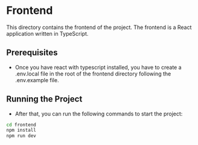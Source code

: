 # Frontend

This directory contains the frontend of the project. The frontend is a React application written in TypeScript.

## Prerequisites

- Once you have react with typescript installed, you have to create a .env.local file in the root of the frontend directory following the .env.example file.

## Running the Project

- After that, you can run the following commands to start the project:

```sh
cd frontend
npm install
npm run dev
```
